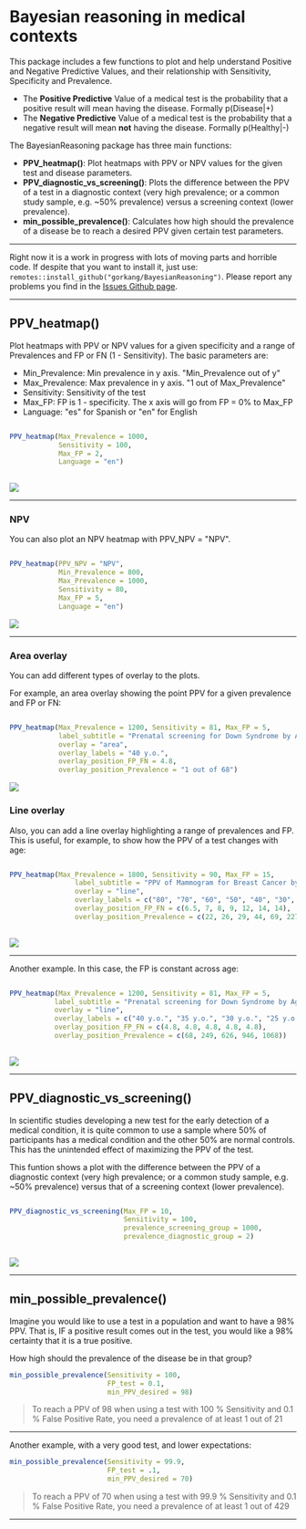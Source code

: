 # Bayesian reasoning in medical contexts

This package includes a few functions to plot and help understand Positive and Negative Predictive Values, and their relationship with Sensitivity, Specificity and Prevalence.  

+ The **Positive Predictive** Value of a medical test is the probability that a positive result will mean having the disease. Formally p(Disease|+)
+ The **Negative Predictive** Value of a medical test is the probability that a negative result will mean **not** having the disease. Formally p(Healthy|-)  


The BayesianReasoning package has three main functions:  

+ **PPV_heatmap()**: Plot heatmaps with PPV or NPV values for the given test and disease parameters.
+ **PPV_diagnostic_vs_screening()**: Plots the difference between the PPV of a test in a diagnostic context (very high prevalence; or a common study sample, e.g. ~50% prevalence) versus a screening context (lower prevalence).
+ **min_possible_prevalence()**: Calculates how high should the prevalence of a disease be to reach a desired PPV given certain test parameters.  


--- 

Right now it is a work in progress with lots of moving parts and horrible code. If despite that you want to install it, just use: `remotes::install_github("gorkang/BayesianReasoning")`. Please report any problems you find in the [Issues Github page](https://github.com/gorkang/BayesianReasoning/issues).  

---


## PPV_heatmap()

Plot heatmaps with PPV or NPV values for a given specificity and a range of Prevalences and FP or FN (1 - Sensitivity). The basic parameters are:

* Min_Prevalence: Min prevalence in y axis. "Min_Prevalence out of y"  
* Max_Prevalence: Max prevalence in y axis. "1 out of Max_Prevalence"  
* Sensitivity: Sensitivity of the test  
* Max_FP: FP is 1 - specificity. The x axis will go from FP = 0% to Max_FP  
* Language: "es" for Spanish or "en" for English  

```r 

PPV_heatmap(Max_Prevalence = 1000, 
            Sensitivity = 100, 
            Max_FP = 2, 
            Language = "en")
            
```  


![](outputs/PPV_heatmap/PPV_1_1000_100_2_en.png)  


---   

### NPV

You can also plot an NPV heatmap with PPV_NPV = "NPV".  

```r 

PPV_heatmap(PPV_NPV = "NPV",
            Min_Prevalence = 800,
            Max_Prevalence = 1000, 
            Sensitivity = 80, 
            Max_FP = 5, 
            Language = "en")

```


![](outputs/PPV_heatmap/NPV_800_1000_80_5_en.png)   

--- 


### Area overlay

You can add different types of overlay to the plots. 

For example, an area overlay showing the point PPV for a given prevalence and FP or FN:  


```r 

PPV_heatmap(Max_Prevalence = 1200, Sensitivity = 81, Max_FP = 5,
            label_subtitle = "Prenatal screening for Down Syndrome by Age",
            overlay = "area",
            overlay_labels = "40 y.o.",
            overlay_position_FP_FN = 4.8,
            overlay_position_Prevalence = "1 out of 68")

```

![](outputs/PPV_heatmap/PPV_1_1200_81_5_area_en.png)  



### Line overlay

Also, you can add a line overlay highlighting a range of prevalences and FP. This is useful, for example, to show how the PPV of a test changes with age:  


```r 

PPV_heatmap(Max_Prevalence = 1800, Sensitivity = 90, Max_FP = 15, 
                label_subtitle = "PPV of Mammogram for Breast Cancer by Age",
                overlay = "line", 
                overlay_labels = c("80", "70", "60", "50", "40", "30", "20  y.o."),
                overlay_position_FP_FN = c(6.5, 7, 8, 9, 12, 14, 14),
                overlay_position_Prevalence = c(22, 26, 29, 44, 69, 227, 1667))
                
```

![](outputs/PPV_heatmap/PPV_1_1800_90_15_line_en.png)

---   

Another example. In this case, the FP is constant across age:

```r 

PPV_heatmap(Max_Prevalence = 1200, Sensitivity = 81, Max_FP = 5,
           label_subtitle = "Prenatal screening for Down Syndrome by Age",
           overlay = "line",
           overlay_labels = c("40 y.o.", "35 y.o.", "30 y.o.", "25 y.o.", "20 y.o."),
           overlay_position_FP_FN = c(4.8, 4.8, 4.8, 4.8, 4.8),
           overlay_position_Prevalence = c(68, 249, 626, 946, 1068))
                
```

![](outputs/PPV_heatmap/PPV_1_1200_81_5_line_en.png)  

---   

## PPV_diagnostic_vs_screening()

In scientific studies developing a new test for the early detection of a medical condition, it is quite common to use a sample where 50% of participants has a medical condition and the other 50% are normal controls. This has the unintended effect of maximizing the PPV of the test.  

This funtion shows a plot with the difference between the PPV of a diagnostic context (very high prevalence; or a common study sample, e.g. ~50% prevalence) versus that of a screening context (lower prevalence).  


```r 

PPV_diagnostic_vs_screening(Max_FP = 10, 
                            Sensitivity = 100, 
                            prevalence_screening_group = 1000, 
                            prevalence_diagnostic_group = 2)
                            
```  

![](outputs/diagnostic_vs_screening/FP_10_sens_100_screening_1000_diagnostic_2.png)



---   

## min_possible_prevalence()

Imagine you would like to use a test in a population and want to have a 98% PPV. That is, IF a positive result comes out in the test, you would like a 98% certainty that it is a true positive.  

How high should the prevalence of the disease be in that group?  

```r 
min_possible_prevalence(Sensitivity = 100, 
                        FP_test = 0.1, 
                        min_PPV_desired = 98)
```

> To reach a PPV of 98 when using a test with 100 % Sensitivity and 0.1 % False Positive Rate, you need a prevalence of at least 1 out of 21

--- 

Another example, with a very good test, and lower expectations:  

```r 
min_possible_prevalence(Sensitivity = 99.9, 
                        FP_test = .1, 
                        min_PPV_desired = 70)
```

> To reach a PPV of 70 when using a test with 99.9 % Sensitivity and 0.1 % False Positive Rate, you need a prevalence of at least 1 out of 429

--- 
